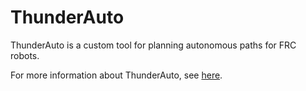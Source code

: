 
# ThunderAuto

ThunderAuto is a custom tool for planning autonomous paths for FRC robots.

For more information about ThunderAuto, see [here](https://frc1511.github.io/1511_software/thunderauto/).
